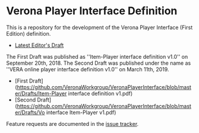 # Verona Player Interface Definition

This is a repository for the development of the Verona Player Interface (First Edition) definition.
* [Latest Editor's Draft](https://veronaworkgroup.github.io/VeronaPlayerInterface/)

The First Draft was published as ''Item-Player interface definition v1.0'' on September 20th, 2018. The Second Draft was published under the name as ''VERA online player interface definition v1.0'' on March 11th, 2019.
* [First Draft](https://github.com/VeronaWorkgroup/VeronaPlayerInterface/blob/master/Drafts/Item-Player interface definition v1.pdf)
* [Second Draft](https://github.com/VeronaWorkgroup/VeronaPlayerInterface/blob/master/Drafts/Vo interface Item-Player v1.pdf)

Feature requests are documented in the [issue tracker](https://github.com/VeronaWorkgroup/VeronaPlayerInterface/issues/).
